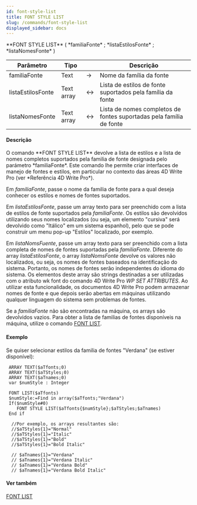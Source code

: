 ```yaml
---
id: font-style-list
title: FONT STYLE LIST
slug: /commands/font-style-list
displayed_sidebar: docs
---
```


<!--REF #_command_.FONT STYLE LIST.Syntax-->**FONT STYLE LIST** ( *familiaFonte* ; *listaEstilosFonte* ; *listaNomesFonte* )<!-- END REF-->
<!--REF #_command_.FONT STYLE LIST.Params-->
| Parâmetro | Tipo |  | Descrição |
| --- | --- | --- | --- |
| familiaFonte | Text | &srarr; | Nome da família da fonte |
| listaEstilosFonte | Text array | &harr; | Lista de estilos de fonte suportados pela família da fonte |
| listaNomesFonte | Text array | &harr; | Lista de nomes completos de fontes suportadas pela família de fonte |

<!-- END REF-->

#### Descrição 

<!--REF #_command_.FONT STYLE LIST.Summary-->O comando **FONT STYLE LIST** devolve a lista de estilos e a lista de nomes completos suportados pela familia de fonte designada pelo parámetro *familiaFonte*.<!-- END REF--> Este comando lhe permite criar interfaces de manejo de fontes e estilos, em particular no contexto das áreas 4D Write Pro (ver *Referência 4D Write Pro*).

Em *familiaFonte*, passe o nome da familia de fonte para a qual deseja conhecer os estilos e nomes de fontes suportados.

Em *listaEstilosFonte*, passe um array texto para ser preenchido com a lista de estilos de fonte suportados pela *familiaFonte*. Os estilos são devolvidos utilizando seus nomes localizados (ou seja, um elemento "cursiva" será devolvido como "Itálico" em um sistema espanhol), pelo que se pode construir um menu pop-up "Estilos" localizado, por exemplo.

Em *listaNomsFuente*, passe um array texto para ser preenchido com a lista completa de nomes de fontes suportadas pela *familiaFonte*. Diferente do array *listaEstilosFonte*, o array *listaNomsFonte* devolve os valores não localizados, ou seja, os nomes de fontes baseados na identificação do sistema. Portanto, os nomes de fontes serão independentes do idioma do sistema. Os elementos deste array são strings destinadas a ser utilizadas com o atributo wk font do comando 4D Write Pro   *WP SET ATTRIBUTES*. Ao utilizar esta funcionalidade, os documentos 4D Write Pro podem armazenar nomes de fonte e que depois serão abertas em máquinas utilizando qualquer linguagem do sistema sem problemas de fontes.

 Se a *familiaFonte* não são encontradas na máquina, os arrays são devolvidos vazios. Para obter a lista de familias de fontes disponíveis na máquina, utilize o comando [FONT LIST](font-list.md).

#### Exemplo 

Se quiser selecionar estilos da familia de fontes "Verdana" (se estiver disponível):

```4d
 ARRAY TEXT($aTfonts;0)
 ARRAY TEXT($aTStyles;0)
 ARRAY TEXT($aTnames;0)
 var $numStyle : Integer
 
 FONT LIST($aTfonts)
 $numStyle:=Find in array($aTfonts;"Verdana")
 If($numStyle#0)
    FONT STYLE LIST($aTfonts{$numStyle};$aTStyles;$aTnames)
 End if
 
  //Por exemplo, os arrays resultantes são:
  //$aTStyles{1}="Normal"
  //$aTStyles{1}="Italic"
  //$aTStyles{1}="Bold"
  //$aTStyles{1}="Bold Italic"
 
  // $aTnames{1}="Verdana"
  // $aTnames{1}="Verdana Italic"
  // $aTnames{1}="Verdana Bold"
  // $aTnames{1}="Verdana Bold Italic"
```

#### Ver também 

[FONT LIST](font-list.md)  